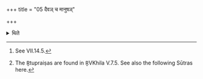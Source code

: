 +++
title = "05 दैवञ् च मानुषञ्"

+++

<details><summary>थिते</summary>

5. Having selected the divine as well as the human Hotr̥,[^1] having every time called for astu śrauṣaṭ (the Adhvaryu) selects the Soma-sacrificial priests with the beginning words of the orders for the R̥tu (-offerings).[^2]   

[^1]: See VII.14.5.   

[^2]: The R̥tupraiṣas are found in R̥VKhila V.7.5. See also the following Sūtras here.   
</details>
